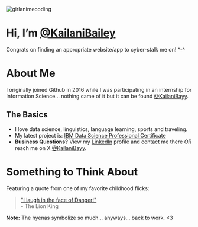 ![girlanimecoding](https://github.com/KailaniBailey/KailaniBailey/assets/158431578/885aff2c-0cf8-4cc8-80b6-ce4d9abe6352)
# Hi, I’m [@KailaniBailey](https://github.com/KailaniBailey)
Congrats on finding an appropriate website/app to cyber-stalk me on! ^-^
# About Me
I originally joined Github in 2016 while I was participating in an internship for Information Science... 
nothing came of it but it can be found [@KailaniBayy](https://github.com/KailaniBayy).
## The Basics
-  I love data science, linguistics, language learning, sports and traveling.
-  My latest project is: [IBM Data Science Professional Certificate](https://github.com/KailaniBailey/IBM-Data-Science-Professional-Certificate)
-  **Business Questions?** View my [LinkedIn](https://www.linkedin.com/in/kailanibayy) profile and contact me there *OR* reach me on X [@KailaniBayy](https://x.com/kailanibayy).
# Something to Think About
Featuring a quote from one of my favorite childhood flicks:
<br>
> ["I laugh in the face of Danger!"](https://youtu.be/FvZ649kW3jM?feature=shared) 
<br>- The Lion King <br>

**Note:** The hyenas symbolize so much... anyways... back to work. <3

<!---
KailaniBailey/KailaniBailey is a ✨ special ✨ repository because its `README.md` (this file) appears on your GitHub profile.
You can click the Preview link to take a look at your changes.
--->
